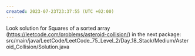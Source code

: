 ```yaml
---
created: 2023-07-23T23:37:55 (UTC +02:00)
---
```

Look solution for Squares of a sorted array (https://leetcode.com/problems/asteroid-collision/) in the next
package: src/main/java/LeetCode/LeetCode_75_Level_2/Day_18_Stack/Medium/Asteroid_Collision/Solution.java
